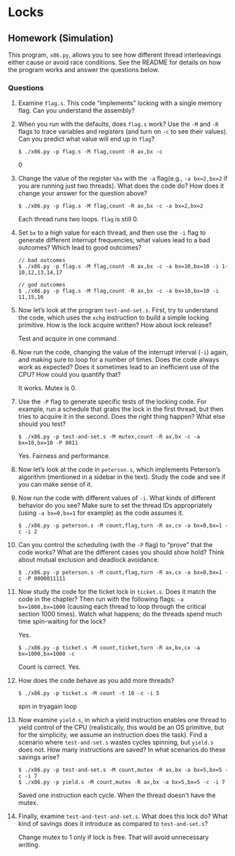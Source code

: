 # Locks

## Homework (Simulation)

This program, `x86.py`, allows you to see how different thread interleavings either cause or avoid race conditions. See the README for details on how the program works and answer the questions below.

### Questions

1. Examine `flag.s`. This code “implements” locking with a single memory flag. Can you understand the assembly?

2. When you run with the defaults, does `flag.s` work? Use the `-M` and `-R` flags to trace variables and registers (and turn on `-c` to see their values). Can you predict what value will end up in `flag`?

    ```
    $ ./x86.py -p flag.s -M flag,count -R ax,bx -c
    ```

    0

3. Change the value of the register `%bx` with the `-a` flag(e.g., `-a bx=2,bx=2` if you are running just two threads). What does the code do? How does it change your answer for the question above?

    ```
    $ ./x86.py -p flag.s -M flag,count -R ax,bx -c -a bx=2,bx=2
    ```

    Each thread runs two loops. `flag` is still 0.

4. Set `bx` to a high value for each thread, and then use the `-i` flag to generate different interrupt frequencies; what values lead to a bad outcomes? Which lead to good outcomes?

    ```
    // bad outcomes
    $ ./x86.py -p flag.s -M flag,count -R ax,bx -c -a bx=10,bx=10 -i 1-10,12,13,14,17

    // god outcomes
    $ ./x86.py -p flag.s -M flag,count -R ax,bx -c -a bx=10,bx=10 -i 11,15,16
    ```

5. Now let’s look at the program `test-and-set.s`. First, try to understand the code, which uses the `xchg` instruction to build a simple locking primitive. How is the lock acquire written? How about lock release?

    Test and acquire in one command.

6. Now run the code, changing the value of the interrupt interval (`-i`) again, and making sure to loop for a number of times. Does the code always work as expected? Does it sometimes lead to an inefficient use of the CPU? How could you quantify that?

    It works. Mutex is 0.

7. Use the `-P` flag to generate specific tests of the locking code. For example, run a schedule that grabs the lock in the first thread, but then tries to acquire it in the second. Does the right thing happen? What else should you test?

    ```
    $ ./x86.py -p test-and-set.s -M mutex,count -R ax,bx -c -a bx=10,bx=10 -P 0011
    ```

    Yes. Fairness and performance.

8. Now let’s look at the code in `peterson.s`, which implements Peterson’s algorithm (mentioned in a sidebar in the text). Study the code and see if you can make sense of it.

9. Now run the code with different values of `-i`. What kinds of different behavior do you see? Make sure to set the thread IDs appropriately (using `-a bx=0,bx=1` for example) as the code assumes it.

    ```
    $ ./x86.py -p peterson.s -M count,flag,turn -R ax,cx -a bx=0,bx=1 -c -i 2
    ```

10. Can you control the scheduling (with the `-P` flag) to “prove” that the code works? What are the different cases you should show hold? Think about mutual exclusion and deadlock avoidance.

    ```
    $ ./x86.py -p peterson.s -M count,flag,turn -R ax,cx -a bx=0,bx=1 -c -P 0000011111
    ```

11. Now study the code for the ticket lock in `ticket.s`. Does it match the code in the chapter? Then run with the following flags: `-a bx=1000,bx=1000` (causing each thread to loop through the critical section 1000 times). Watch what happens; do the threads spend much time spin-waiting for the lock?

    Yes.

    ```
    $ ./x86.py -p ticket.s -M count,ticket,turn -R ax,bx,cx -a bx=1000,bx=1000 -c
    ```

    Count is correct. Yes.

12. How does the code behave as you add more threads?

    ```
    $ ./x86.py -p ticket.s -M count -t 10 -c -i 5
    ```

    spin in tryagain loop

13. Now examine `yield.s`, in which a yield instruction enables one thread to yield control of the CPU (realistically, this would be an OS primitive, but for the simplicity, we assume an instruction does the task). Find a scenario where `test-and-set.s` wastes cycles spinning, but `yield.s` does not. How many instructions are saved? In what scenarios do these savings arise?

    ```
    $ ./x86.py -p test-and-set.s -M count,mutex -R ax,bx -a bx=5,bx=5 -c -i 7
    $ ./x86.py -p yield.s -M count,mutex -R ax,bx -a bx=5,bx=5 -c -i 7
    ```

    Saved one instruction each cycle. When the thread doesn't have the mutex.

14. Finally, examine `test-and-test-and-set.s`. What does this lock do? What kind of savings does it introduce as compared to `test-and-set.s`?

    Change mutex to 1 only if lock is free. That will avoid unnecessary writing.
